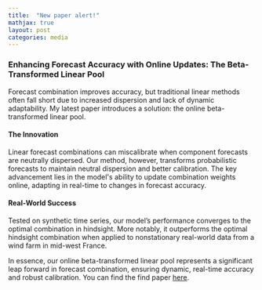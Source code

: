 ```yaml
---
title:  "New paper alert!"
mathjax: true
layout: post
categories: media
---
```


### Enhancing Forecast Accuracy with Online Updates: The Beta-Transformed Linear Pool

Forecast combination improves accuracy, but traditional linear methods often fall short due to increased dispersion and lack of dynamic adaptability. My latest paper introduces a solution: the online beta-transformed linear pool.

#### The Innovation

Linear forecast combinations can miscalibrate when component forecasts are neutrally dispersed. Our method, however, transforms probabilistic forecasts to maintain neutral dispersion and better calibration. The key advancement lies in the model's ability to update combination weights online, adapting in real-time to changes in forecast accuracy.

#### Real-World Success

Tested on synthetic time series, our model’s performance converges to the optimal combination in hindsight. More notably, it outperforms the optimal hindsight combination when applied to nonstationary real-world data from a wind farm in mid-west France.

In essence, our online beta-transformed linear pool represents a significant leap forward in forecast combination, ensuring dynamic, real-time accuracy and robust calibration. You can find the find paper [here](https://www.sciencedirect.com/science/article/abs/pii/S0169207023001371).